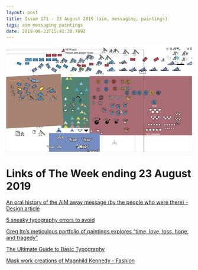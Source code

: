 ```yaml
---
layout: post
title: Issue 171 - 23 August 2019 (aim, messaging, paintings)
tags: aim messaging paintings
date: 2019-08-23T15:41:38.709Z
---
```

![An oral history of the AIM away message](/assets/uploads/issue-171.png "An oral history of the AIM away message")

# Links of The Week ending 23 August 2019

<a href="https://www.invisionapp.com/inside-design/an-oral-history-of-the-aim-away-message-by-the-people-who-were-there/" title="An oral history of the AIM away message (by the people who were there) - Design article" alt="An oral history of the AIM away message (by the people who were there) - Design article" target="_blank">An oral history of the AIM away message (by the people who were there) - Design article</a>

<a href="https://dribbble.com/stories/2019/08/14/5-sneaky-typography-errors-to-avoid" title="https://dribbble.com/stories/2019/08/14/5-sneaky-typography-errors-to-avoid" alt="https://dribbble.com/stories/2019/08/14/5-sneaky-typography-errors-to-avoid" target="_blank">5 sneaky typography errors to avoid</a>

<a href="https://www.itsnicethat.com/articles/greg-ito-art-illustration-210819" title="https://www.itsnicethat.com/articles/greg-ito-art-illustration-210819" alt="https://www.itsnicethat.com/articles/greg-ito-art-illustration-210819" target="_blank">Greg Ito’s meticulous portfolio of paintings explores “time, love, loss, hope, and tragedy”</a>

<a href="https://design.tutsplus.com/articles/the-ultimate-guide-to-basic-typography--cms-33460" title="The Ultimate Guide to Basic Typography" alt="The Ultimate Guide to Basic Typography" target="_blank">The Ultimate Guide to Basic Typography</a>

<a href="https://www.damselfrau.com/" title="Mask work creations of Magnhild Kennedy - Fashion" alt="Mask work creations of Magnhild Kennedy - Fashion" target="_blank">Mask work creations of Magnhild Kennedy - Fashion</a>